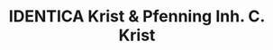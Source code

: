 ---
title: "IDENTICA Krist & Pfenning Inh. C. Krist"
url: /veitshoechheim/identica-krist-und-pfenning-inh-c-krist/
shop: Autowerkstatt
---
